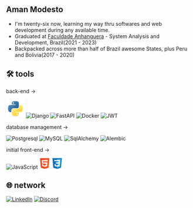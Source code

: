 Aman Modesto
-

- I'm twenty-six now, learning my way thru softwares and web development during any available time.
- Graduated at [Faculdade Anhanguera](https://www.linkedin.com/school/anhanguera-educacional-sa/?originalSubdomain=br) - System Analysis and Development, Brazil(2021 - 2023)
- Backpacked across more than half of Brazil awesome States, plus Peru and Bolivia(2017 - 2020)

🛠️ tools
-
<div>
<p>back-end -></p>
	<img src="https://raw.githubusercontent.com/devicons/devicon/master/icons/python/python-original.svg" alt="Python" title="Python" width=50/>
	<img src="https://github.com/marwin1991/profile-technology-icons/assets/62091613/9bf5650b-e534-4eae-8a26-8379d076f3b4" alt="Django" title="Django" width="50"/>
 	<img src="https://cdn.jsdelivr.net/gh/devicons/devicon@latest/icons/fastapi/fastapi-original.svg" alt="FastAPI" title="FastAPI" width="50"/>
	<img src="https://cdn.jsdelivr.net/gh/devicons/devicon@latest/icons/docker/docker-original.svg" alt="Docker" title="Docker" width="50"/>
	<img src="https://img.icons8.com/?size=100&id=rHpveptSuwDz&format=png&color=000000" alt="JWT" title="JSON Web Tokens" width="50"/>
</div>
<div>
	<p>database management -></p>
	<img src="https://cdn.jsdelivr.net/gh/devicons/devicon@latest/icons/postgresql/postgresql-original.svg" alt="Postgresql" title="Postgresql" width="40" />
	<img src="https://cdn.jsdelivr.net/gh/devicons/devicon@latest/icons/mysql/mysql-original-wordmark.svg" alt="MySQL" title="MySQL" width="40"/>
	<img src="https://cdn.jsdelivr.net/gh/devicons/devicon@latest/icons/sqlalchemy/sqlalchemy-original-wordmark.svg" alt="SqlAlchemy" title="SqlAlchemy" width="50"/>
	<img src="https://img.icons8.com/?size=100&id=Er3WmHt305d7&format=png&color=000000" alt="Alembic" title="Alembic" width="30"/>
</div>
<div>
	<p>initial front-end -></p>
	<img src="https://cdn.jsdelivr.net/gh/devicons/devicon@latest/icons/javascript/javascript-original.svg" alt="JavaScript" title="JS" width="30"/>
	<img src="https://raw.githubusercontent.com/devicons/devicon/master/icons/html5/html5-original.svg" alt="HTML5" title="HTML5" width="30"/>
	<img src="https://raw.githubusercontent.com/devicons/devicon/master/icons/css3/css3-original.svg" alt="CSS3" title="CSS3" width="30"/> 
</div>

🌐 network
-

[![LinkedIn](https://img.shields.io/badge/LinkedIn-0077B5?style=for-the-badge&logo=linkedin&logoColor=white)](https://www.linkedin.com/in/aman-modesto-196a161b7/) [![Discord](https://img.shields.io/badge/Discord-7289DA?style=for-the-badge&logo=discord&logoColor=white)](https://discord.com/channels/@amanmdest/)
